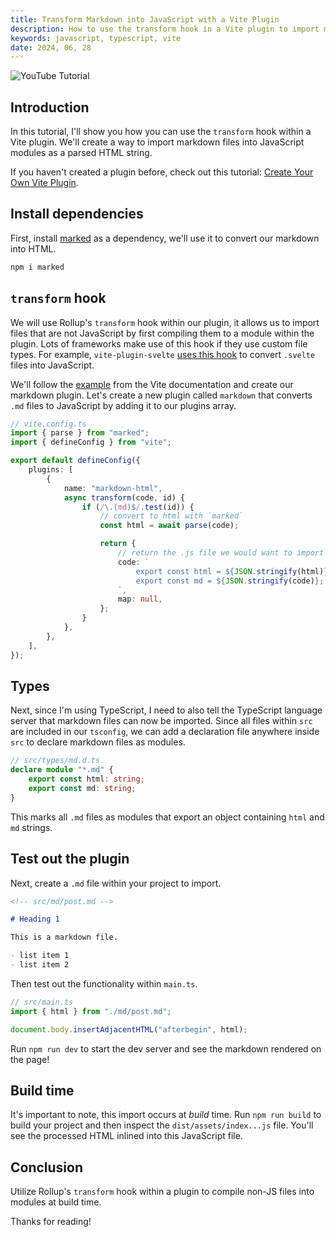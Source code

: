 ```yaml
---
title: Transform Markdown into JavaScript with a Vite Plugin
description: How to use the transform hook in a Vite plugin to import markdown files into modules, converting them to HTML strings.
keywords: javascript, typescript, vite
date: 2024, 06, 28
---
```


![YouTube Tutorial](yt:DUdozB7R-AE)

## Introduction

In this tutorial, I'll show you how you can use the `transform` hook within a Vite plugin. We'll create a way to import markdown files into JavaScript modules as a parsed HTML string.

If you haven't created a plugin before, check out this tutorial: [Create Your Own Vite Plugin](https://blog.robino.dev/posts/vite-plugin).

## Install dependencies

First, install [marked](https://marked.js.org/) as a dependency, we'll use it to convert our markdown into HTML.

```bash
npm i marked
```

## `transform` hook

We will use Rollup's `transform` hook within our plugin, it allows us to import files that are not JavaScript by first compiling them to a module within the plugin. Lots of frameworks make use of this hook if they use custom file types. For example, `vite-plugin-svelte` [uses this hook](https://github.com/sveltejs/vite-plugin-svelte/blob/23096cf3d8d26f1ab3b93259ceb582435ec8563b/packages/vite-plugin-svelte/src/index.js#L139) to convert `.svelte` files into JavaScript.

We'll follow the [example](https://vitejs.dev/guide/api-plugin.html#transforming-custom-file-types) from the Vite documentation and create our markdown plugin. Let's create a new plugin called `markdown` that converts `.md` files to JavaScript by adding it to our plugins array.

```ts
// vite.config.ts
import { parse } from "marked";
import { defineConfig } from "vite";

export default defineConfig({
	plugins: [
		{
			name: "markdown-html",
			async transform(code, id) {
				if (/\.(md)$/.test(id)) {
					// convert to html with `marked`
					const html = await parse(code);

					return {
						// return the .js file we would want to import
						code: `
							export const html = ${JSON.stringify(html)};
							export const md = ${JSON.stringify(code)};
						`,
						map: null,
					};
				}
			},
		},
	],
});
```

## Types

Next, since I'm using TypeScript, I need to also tell the TypeScript language server that markdown files can now be imported. Since all files within `src` are included in our `tsconfig`, we can add a declaration file anywhere inside `src` to declare markdown files as modules.

```ts
// src/types/md.d.ts
declare module "*.md" {
	export const html: string;
	export const md: string;
}
```

This marks all `.md` files as modules that export an object containing `html` and `md` strings.

## Test out the plugin

Next, create a `.md` file within your project to import.

```md
<!-- src/md/post.md -->

# Heading 1

This is a markdown file.

- list item 1
- list item 2
```

Then test out the functionality within `main.ts`.

```ts
// src/main.ts
import { html } from "./md/post.md";

document.body.insertAdjacentHTML("afterbegin", html);
```

Run `npm run dev` to start the dev server and see the markdown rendered on the page!

## Build time

It's important to note, this import occurs at _build_ time. Run `npm run build` to build your project and then inspect the `dist/assets/index...js` file. You'll see the processed HTML inlined into this JavaScript file.

## Conclusion

Utilize Rollup's `transform` hook within a plugin to compile non-JS files into modules at build time.

Thanks for reading!
